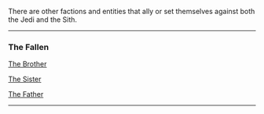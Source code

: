 There are other factions and entities that ally or set themselves against both the Jedi and the Sith.

***

### The Fallen

[The Brother]()

[The Sister]()

[The Father]()

***
